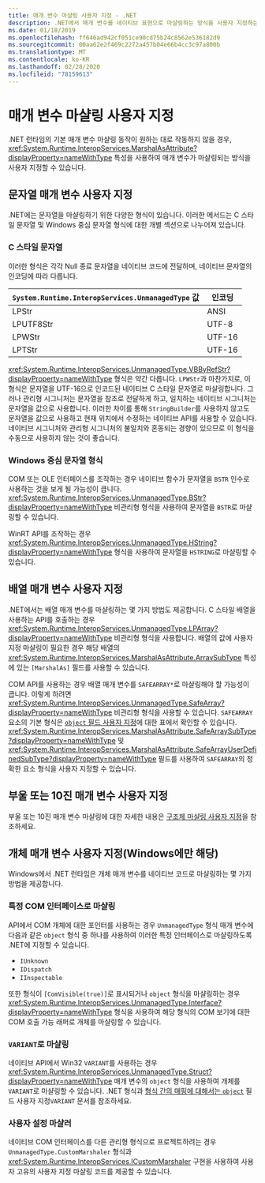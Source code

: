 ```yaml
---
title: 매개 변수 마샬링 사용자 지정 - .NET
description: .NET에서 매개 변수를 네이티브 표현으로 마샬링하는 방식을 사용자 지정하는 방법을 알아봅니다.
ms.date: 01/18/2019
ms.openlocfilehash: ff646ad942cf051ce90cd75b24c8562e536182d9
ms.sourcegitcommit: 00aa62e2f469c2272a457b04e66b4cc3c97a800b
ms.translationtype: MT
ms.contentlocale: ko-KR
ms.lasthandoff: 02/28/2020
ms.locfileid: "78159613"
---
```

# <a name="customizing-parameter-marshaling"></a>매개 변수 마샬링 사용자 지정

.NET 런타임의 기본 매개 변수 마샬링 동작이 원하는 대로 작동하지 않을 경우, <xref:System.Runtime.InteropServices.MarshalAsAttribute?displayProperty=nameWithType> 특성을 사용하여 매개 변수가 마샬링되는 방식을 사용자 지정할 수 있습니다.

## <a name="customizing-string-parameters"></a>문자열 매개 변수 사용자 지정

.NET에는 문자열을 마샬링하기 위한 다양한 형식이 있습니다. 이러한 메서드는 C 스타일 문자열 및 Windows 중심 문자열 형식에 대한 개별 섹션으로 나누어져 있습니다.

### <a name="c-style-strings"></a>C 스타일 문자열

이러한 형식은 각각 Null 종료 문자열을 네이티브 코드에 전달하며, 네이티브 문자열의 인코딩에 따라 다릅니다.

| `System.Runtime.InteropServices.UnmanagedType` 값 | 인코딩 |
|------------------------------------------------------|----------|
| LPStr | ANSI |
| LPUTF8Str | UTF-8 |
| LPWStr | UTF-16 |
| LPTStr | UTF-16 |

<xref:System.Runtime.InteropServices.UnmanagedType.VBByRefStr?displayProperty=nameWithType> 형식은 약간 다릅니다. `LPWStr`과 마찬가지로, 이 형식은 문자열을 UTF-16으로 인코드된 네이티브 C 스타일 문자열로 마샬링합니다. 그러나 관리형 시그니처는 문자열을 참조로 전달하게 하고, 일치하는 네이티브 시그니처는 문자열을 값으로 사용합니다. 이러한 차이를 통해 `StringBuilder`를 사용하지 않고도 문자열을 값으로 사용하고 현재 위치에서 수정하는 네이티브 API를 사용할 수 있습니다. 네이티브 시그니처와 관리형 시그니처의 불일치와 혼동되는 경향이 있으므로 이 형식을 수동으로 사용하지 않는 것이 좋습니다.

### <a name="windows-centric-string-formats"></a>Windows 중심 문자열 형식

COM 또는 OLE 인터페이스를 조작하는 경우 네이티브 함수가 문자열을 `BSTR` 인수로 사용하는 것을 보게 될 가능성이 큽니다. <xref:System.Runtime.InteropServices.UnmanagedType.BStr?displayProperty=nameWithType> 비관리형 형식을 사용하여 문자열을 `BSTR`로 마샬링할 수 있습니다.

WinRT API를 조작하는 경우 <xref:System.Runtime.InteropServices.UnmanagedType.HString?displayProperty=nameWithType> 형식을 사용하여 문자열을 `HSTRING`로 마샬링할 수 있습니다.

## <a name="customizing-array-parameters"></a>배열 매개 변수 사용자 지정

.NET에서는 배열 매개 변수를 마샬링하는 몇 가지 방법도 제공합니다. C 스타일 배열을 사용하는 API를 호출하는 경우 <xref:System.Runtime.InteropServices.UnmanagedType.LPArray?displayProperty=nameWithType> 비관리형 형식을 사용합니다. 배열의 값에 사용자 지정 마샬링이 필요한 경우 해당 배열의 <xref:System.Runtime.InteropServices.MarshalAsAttribute.ArraySubType> 특성에 있는 `[MarshalAs]` 필드를 사용할 수 있습니다.

COM API를 사용하는 경우 배열 매개 변수를 `SAFEARRAY*`로 마샬링해야 할 가능성이 큽니다. 이렇게 하려면 <xref:System.Runtime.InteropServices.UnmanagedType.SafeArray?displayProperty=nameWithType> 비관리형 형식을 사용할 수 있습니다. `SAFEARRAY` 요소의 기본 형식은 [`object` 필드 사용자 지정](./customize-struct-marshaling.md#marshaling-systemobjects)에 대한 표에서 확인할 수 있습니다. <xref:System.Runtime.InteropServices.MarshalAsAttribute.SafeArraySubType?displayProperty=nameWithType> 및 <xref:System.Runtime.InteropServices.MarshalAsAttribute.SafeArrayUserDefinedSubType?displayProperty=nameWithType> 필드를 사용하여 `SAFEARRAY`의 정확한 요소 형식을 사용자 지정할 수 있습니다.

## <a name="customizing-boolean-or-decimal-parameters"></a>부울 또는 10진 매개 변수 사용자 지정

부울 또는 10진 매개 변수 마샬링에 대한 자세한 내용은 [구조체 마샬링 사용자 지정](customize-struct-marshaling.md)을 참조하세요.

## <a name="customizing-object-parameters-windows-only"></a>개체 매개 변수 사용자 지정(Windows에만 해당)

Windows에서 .NET 런타임은 개체 매개 변수를 네이티브 코드로 마샬링하는 몇 가지 방법을 제공합니다.

### <a name="marshaling-as-specific-com-interfaces"></a>특정 COM 인터페이스로 마샬링

API에서 COM 개체에 대한 포인터를 사용하는 경우 `UnmanagedType` 형식 매개 변수에 다음과 같은 `object` 형식 중 하나를 사용하여 이러한 특정 인터페이스로 마샬링하도록 .NET에 지정할 수 있습니다.

- `IUnknown`
- `IDispatch`
- `IInspectable`

또한 형식이 `[ComVisible(true)]`로 표시되거나 `object` 형식을 마샬링하는 경우 <xref:System.Runtime.InteropServices.UnmanagedType.Interface?displayProperty=nameWithType> 형식을 사용하여 해당 형식의 COM 보기에 대한 COM 호출 가능 래퍼로 개체를 마샬링할 수 있습니다.

### <a name="marshaling-to-a-variant"></a>`VARIANT`로 마샬링

네이티브 API에서 Win32 `VARIANT`를 사용하는 경우 <xref:System.Runtime.InteropServices.UnmanagedType.Struct?displayProperty=nameWithType> 매개 변수의 `object` 형식을 사용하여 개체를 `VARIANT`로 마샬링할 수 있습니다. .NET 형식과 [ 형식 간의 매핑에 대해서는 `object`](customize-struct-marshaling.md#marshaling-systemobjects) 필드 사용자 지정`VARIANT` 문서를 참조하세요.

### <a name="custom-marshalers"></a>사용자 설정 마샬러

네이티브 COM 인터페이스를 다른 관리형 형식으로 프로젝트하려는 경우 `UnmanagedType.CustomMarshaler` 형식과 <xref:System.Runtime.InteropServices.ICustomMarshaler> 구현을 사용하여 사용자 고유의 사용자 지정 마샬링 코드를 제공할 수 있습니다.
